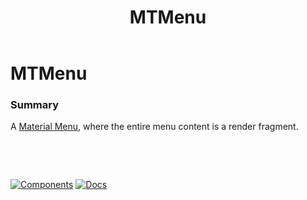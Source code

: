 ﻿---
uid: C.MTMenu
title: MTMenu
---
# MTMenu

### Summary

A [Material Menu](https://github.com/material-components/material-components-web/tree/v7.0.0/packages/mdc-menu#menus), where the entire menu content is a render fragment.

&nbsp;

&nbsp;

[![Components](https://img.shields.io/static/v1?label=Components&message=Core&color=blue)](xref:A.CoreComponents)
[![Docs](https://img.shields.io/static/v1?label=API%20Documentation&message=MTMenu&color=brightgreen)](xref:BlazorMdc.MTMenu)